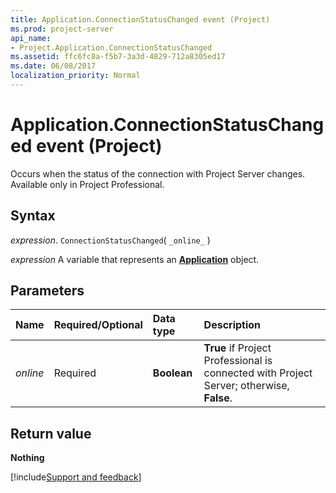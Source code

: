 ```yaml
---
title: Application.ConnectionStatusChanged event (Project)
ms.prod: project-server
api_name:
- Project.Application.ConnectionStatusChanged
ms.assetid: ffc6fc8a-f5b7-3a3d-4829-712a8305ed17
ms.date: 06/08/2017
localization_priority: Normal
---
```



# Application.ConnectionStatusChanged event (Project)

Occurs when the status of the connection with Project Server changes. Available only in Project Professional.


## Syntax

_expression_. `ConnectionStatusChanged`( `_online_` )

_expression_ A variable that represents an **[Application](Project.Application.md)** object.


## Parameters



|Name|Required/Optional|Data type|Description|
|:-----|:-----|:-----|:-----|
| _online_|Required|**Boolean**|**True** if Project Professional is connected with Project Server; otherwise, **False**.|

## Return value

**Nothing**

[!include[Support and feedback](~/includes/feedback-boilerplate.md)]